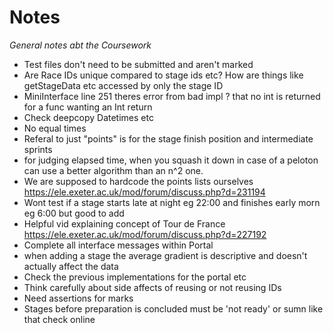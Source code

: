 # Notes
_General notes abt the Coursework_

- Test files don't need to be submitted and aren't marked
- Are Race IDs unique compared to stage ids etc? How are things like getStageData etc accessed by only the stage ID
- MiniInterface line 251 theres error from bad impl ? that no int is returned for a func wanting an Int return
- Check deepcopy Datetimes etc
- No equal times
- Referal to just "points" is for the stage finish position and intermediate sprints
- for judging elapsed time, when you squash it down in case of a peloton can use a better algorithm than an n^2 one.
- We are supposed to hardcode the points lists ourselves https://ele.exeter.ac.uk/mod/forum/discuss.php?d=231194
- Wont test if a stage starts late at night eg 22:00 and finishes early morn eg 6:00 but good to add
- Helpful vid explaining concept of Tour de France https://ele.exeter.ac.uk/mod/forum/discuss.php?d=227192
- Complete all interface messages within Portal
- when adding a stage the average gradient is descriptive and doesn't actually affect the data
- Check the previous implementations for the portal etc
- Think carefully about side affects of reusing or not reusing IDs
- Need assertions for marks
- Stages before preparation is concluded must be 'not ready' or sumn like that check online
